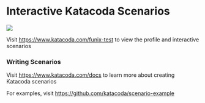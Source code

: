 # Interactive Katacoda Scenarios

[![](http://shields.katacoda.com/katacoda/funix-test/count.svg)](https://www.katacoda.com/funix-test "Get your profile on Katacoda.com")

Visit https://www.katacoda.com/funix-test to view the profile and interactive scenarios

### Writing Scenarios
Visit https://www.katacoda.com/docs to learn more about creating Katacoda scenarios

For examples, visit https://github.com/katacoda/scenario-example

